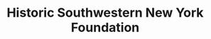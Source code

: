---
layout: repo
title: "Historic Southwestern New York Foundation"
id: 19214
permalink: repos/19214/
---